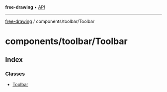 **free-drawing** • [API](../../../README.md)

***

[free-drawing](../../../README.md) / components/toolbar/Toolbar

# components/toolbar/Toolbar

## Index

### Classes

- [Toolbar](classes/Toolbar.md)
